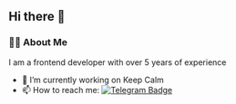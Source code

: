 ## Hi there 👋 <img src="https://komarev.com/ghpvc/?username=chgrin&style=flat-square&color=blue" alt=""/>
### :man_technologist: About Me
I am a frontend developer with over 5 years of experience

- 🔭 I’m currently working on Keep Calm
- 📫 How to reach me: [![Telegram Badge](https://img.shields.io/badge/-chgrin-blue?style=flat&logo=Telegram&logoColor=white)](https://t.me/chgrin)
